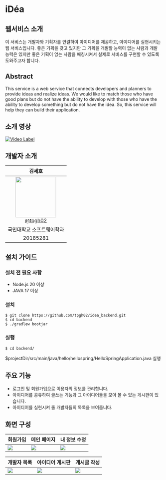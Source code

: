 # iDéa


## 웹서비스 소개


이 서비스는 개발자와 기획자를 연결하여 아이디어를 제공하고, 아이디어를 실현시키는 웹 서비스입니다. 좋은 기획을 갖고 있지만 그 기획을 개발할 능력이 없는 사람과 개발 능력은 있지만 좋은 기획이 없는 사람을 매칭시켜서 실제로 서비스를 구현할 수 있도록 도와주고자 합니다.


##  Abstract


This service is a web service that connects developers and planners to provide ideas and realize ideas. We would like to match those who have good plans but do not have the ability to develop with those who have the ability to develop something but do not have the idea. So, this service will help they can build their application.


## 소개 영상
[![Video Label](https://github.com/tpgh02/idea_backend/assets/65213245/6e9333b1-a0fb-468b-bdc4-766ca75f48e8)](https://youtu.be/39tTjchNO4s)



## 개발자 소개


|                                                                                       김세호                                                                                       |
|:-------------------------------------------------------------------------------------------------------------------------------------------------------------------------------:|
| [<img src="https://github.com/kookmin-sw/capstone-2024-16/assets/65213245/f46bf906-44b2-478b-b26d-bd37e18bdfc4" height=130 width=130> <br/> @tpgh02](https://github.com/tpgh02) | 
|                                                                                  국민대학교 소프트웨어학과                                                                                  |
|                                                                                    20185281                                                                                     |


## 설치 가이드

### 설치 전 필요 사항

- Node.js 20 이상
- JAVA 17 이상

### 설치

```
$ git clone https://github.com/tpgh02/idea_backend.git
$ cd backend
$ ./gradlew bootjar
```
### 실행
```agsl
$ cd backend/
```
$projectDir/src/main/java/hello/hellospring/HelloSpringApplication.java 실행



## 주요 기능

- 로그인 및 회원가입으로 이용자의 정보를 관리합니다.
- 아이디어를 공유하여 글쓰는 기능과 그 아이디어들을 모아 볼 수 있는 게시판이 있습니다.
- 아이디어를 실현시켜 줄 개발자들의 목록을 보여줍니다.

## 화면 구성

| 회원가입                                                                                                        | 메인 페이지      | 내 정보 수정      |  
|-------------------------------------------------------------------------------------------------------------|-------------|--------------|
| <img src="https://github.com/tpgh02/idea_backend/assets/65213245/62263d87-9981-431a-9953-c85e4e375179"> | <img src="https://github.com/tpgh02/idea_backend/assets/65213245/939a2548-11d8-4722-84b4-10461c8e5591"> | <img src="https://github.com/tpgh02/idea_backend/assets/65213245/b8212e1e-2c30-4dc3-9dd8-7bf7945a31db"> |

| 개발자 목록                                                                                                      | 아이디어 게시판 | 게시글 작성  |
|---|---|---------|
|<img src="https://github.com/tpgh02/idea_backend/assets/65213245/2771a858-6f0d-4102-97ba-3774364e74b7">|<img src="https://github.com/tpgh02/idea_backend/assets/65213245/c3a6eb88-55cf-4a6c-8fb9-40b460e9d076">|<img src="https://github.com/tpgh02/idea_backend/assets/65213245/5b75929e-6475-4427-a7b8-f76b2f63376b">|

